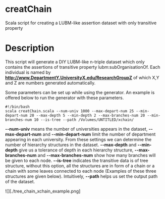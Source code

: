 # creatChain
Scala script for creating a LUBM-like assertion dataset with only transitive property

# Description
This script will generate a DIY LUBM-like n-triple dataset which only contains the assertions of transitive property lubm:subOrganisationOf. Each individual is named by **http://www.DepartmentY.UniversityX.edu/ResearchGroupZ** of which X,Y and Z are numbers generated automatically.

Some parameters can be set up while using the generator. An example is offered below to run the generator with these parameters.

    #!/bin/bash
    scala creatChain.scala --num-univ 1000 --max-depart-num 25 --min-depart-num 20 --max-depth 5 --min-depth 2 --max-branches-num 20 --min-branches-num 10 --is-tree --path /Volumes/UNTITLED/xchain/

**--num-univ** means the number of universities appears in the dataset, **--max-depart-num** and **--min-depart-num** limit the number of department appearing in each university. From these settings we can determine the number of hierarchy structures in the dataset. **--max-depth** and **--min-depth** give us a tolerance of depth in each hierarchy structure, **--max-branches-num** and **--max-branches-num** show how many branches will be given to each node. **--is-tree** indicates the transitive data is of tree structure, without this option, all the structures are in form of a chain or a chain with some leaves connected to each node (Examples of these three structures are given below). Intuitively, **--path** helps us set the output path of the dataset.

![][./tree_chain_xchain_example.png]
